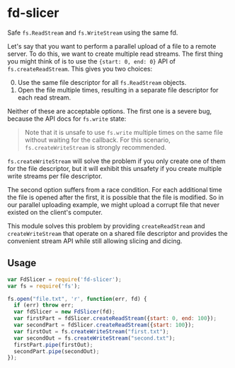 # fd-slicer

Safe `fs.ReadStream` and `fs.WriteStream` using the same fd.

Let's say that you want to perform a parallel upload of a file to a remote
server. To do this, we want to create multiple read streams. The first thing
you might think of is to use the `{start: 0, end: 0}` API of
`fs.createReadStream`. This gives you two choices:

 0. Use the same file descriptor for all `fs.ReadStream` objects.
 0. Open the file multiple times, resulting in a separate file descriptor
    for each read stream.

Neither of these are acceptable options. The first one is a severe bug,
because the API docs for `fs.write` state:

> Note that it is unsafe to use `fs.write` multiple times on the same file
> without waiting for the callback. For this scenario, `fs.createWriteStream`
> is strongly recommended.

`fs.createWriteStream` will solve the problem if you only create one of them
for the file descriptor, but it will exhibit this unsafety if you create
multiple write streams per file descriptor.

The second option suffers from a race condition. For each additional time the
file is opened after the first, it is possible that the file is modified. So
in our parallel uploading example, we might upload a corrupt file that never
existed on the client's computer.

This module solves this problem by providing `createReadStream` and
`createWriteStream` that operate on a shared file descriptor and provides
the convenient stream API while still allowing slicing and dicing.

## Usage

```js
var FdSlicer = require('fd-slicer');
var fs = require('fs');

fs.open("file.txt", 'r', function(err, fd) {
  if (err) throw err;
  var fdSlicer = new FdSlicer(fd);
  var firstPart = fdSlicer.createReadStream({start: 0, end: 100});
  var secondPart = fdSlicer.createReadStream({start: 100});
  var firstOut = fs.createWriteStream("first.txt");
  var secondOut = fs.createWriteStream("second.txt");
  firstPart.pipe(firstOut);
  secondPart.pipe(secondOut);
});
```
